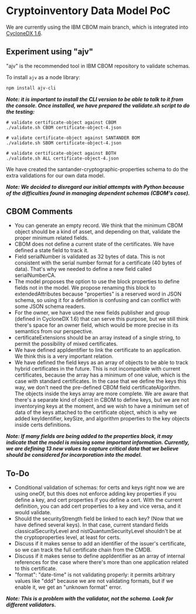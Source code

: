 # Cryptoinventory Data Model PoC

We are currently using the IBM CBOM main branch, which is integrated into [CycloneDX 1.6](https://github.com/CycloneDX/specification).

## Experiment using "ajv"

"ajv" is the recommended tool in IBM CBOM repository to validate schemas.

To install `ajv` as a node library:

```bash
npm install ajv-cli
```

***Note: it is important to install the CLI version to be able to talk to it from the console. Once installed, we have prepared the validate.sh script to do the testing:***

```
# validate certificate-object against CBOM 
./validate.sh CBOM certificate-object-4.json
 
# validate certificate-object against SANTANDER BOM 
./validate.sh SBOM certificate-object-4.json
 
# validate certificate-object against BOTH 
./validate.sh ALL certificate-object-4.json
```

We have created the santander-cryptographic-properties schema to do the extra validations for our own data model.

***Note: We decided to disregard our initial attempts with Python because of the difficulties found in managing dependent schemas (CBOM's case).***

## CBOM Comments

* You can generate an empty record. We think that the minimum CBOM object should be a kind of asset, and depending on that, validate the proper minimum related fields.
* CBOM does not define a current state of the certificates. We have defined a state field to track it.
* Field serialNumber is validated as 32 bytes of data. This is not consistent with the serial number format for a certificate (40 bytes of data). That's why we needed to define a new field called serialNumberCA.
* The model proposes the option to use the block properties to define fields not in the model. We propose renaming this block to extendedAttributes because "properties" is a reserved word in JSON schema, so using it for a definition is confusing and can conflict with some JSON schema readers.
* For the owner, we have used the new fields publisher and group (defined in CycloneDX 1.6) that can serve this purpose, but we still think there's space for an owner field, which would be more precise in its semantics from our perspective.
* certificateExtensions should be an array instead of a single string, to permit the possibility of mixed certificates.
* We have defined appIdentifier to link the certificate to an application. We think this is a very important relation.
* We have defined the field keys as an array of objects to be able to track hybrid certificates in the future. This is not incompatible with current certificates, because the array has a minimum of one value, which is the case with standard certificates. In the case that we define the keys this way, we don't need the pre-defined CBOM field certificateAlgorithm. The objects inside the keys array are more complete. We are aware that there's a separate kind of object in CBOM to define keys, but we are not inventorying keys at the moment, and we wish to have a minimum set of data of the keys attached to the certificate object, which is why we added keyIdentifier, keySize, and algorithm properties to the key objects inside certs definitions.

***Note: If many fields are being added to the properties block, it may indicate that the model is missing some important information. Currently, we are defining 13 new values to capture critical data that we believe should be considered for incorporation into the model.***

## To-Do

* Conditional validation of schemas: for certs and keys right now we are using oneOf, but this does not enforce adding key properties if you define a key, and cert properties if you define a cert. With the current definition, you can add cert properties to a key and vice versa, and it would validate.
* Should the securityStrength field be linked to each key? (Now that we have defined several keys). In that case, current standard fields classicalSecurityLevel and nistQuantumSecurityLevel shouldn't be at the cryptoproperties level, at least for certs.
* Discuss if it makes sense to add an identifier of the issuer's certificate, so we can track the full certificate chain from the CMDB.
* Discuss if it makes sense to define appIdentifier as an array of internal references for the case where there's more than one application related to this certificate.
* "format": "date-time" is not validating properly: it permits arbitrary values like "ddd" because we are not validating formats, but if we enable it, we get an "unknown format" error.

***Note: This is a problem with the validator, not the schema. Look for different validators.***


